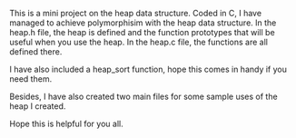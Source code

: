 This is a mini project on the heap data structure. Coded in C, I have managed to achieve polymorphisim with the heap data structure.
In the heap.h file, the heap is defined and the function prototypes that will be useful when you use the heap. 
In the heap.c file, the functions are all defined there. 

I have also included a heap_sort function, hope this comes in handy if you need them. 

Besides, I have also created two main files for some sample uses of the heap I created. 

Hope this is helpful for you all. 
